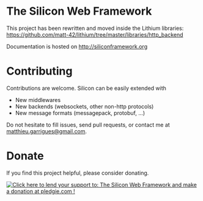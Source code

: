 The Silicon Web Framework
=================================

This project has been rewritten and moved inside the Lithium libraries:
https://github.com/matt-42/lithium/tree/master/libraries/http_backend


Documentation is hosted on http://siliconframework.org

Contributing
===========================

Contributions are welcome. Silicon can be easily extended with
  - New middlewares
  - New backends (websockets, other non-http protocols)
  - New message formats (messagepack, protobuf, ...)

Do not hesitate to fill issues, send pull requests, or contact me
at matthieu.garrigues@gmail.com.

Donate
===========================

If you find this project helpful, please consider donating.

<a href='https://pledgie.com/campaigns/28272'>
<img alt='Click here to lend your support to: The Silicon Web Framework and make a donation at pledgie.com !' src='https://pledgie.com/campaigns/28272.png?skin_name=chrome' border='0' >
</a>
